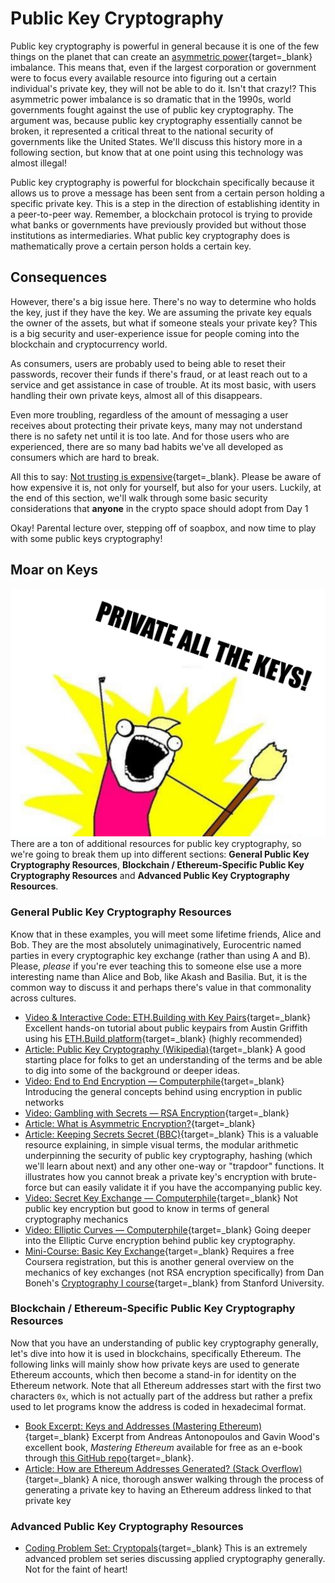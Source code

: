 # Public Key Cryptography

Public key cryptography is powerful in general because it is one of the few things on the planet that can create an [asymmetric power](https://www.techtarget.com/searchsecurity/definition/asymmetric-cryptography){target=\_blank} imbalance. This means that, even if the largest corporation or government were to focus every available resource into figuring out a certain individual's private key, they will not be able to do it. Isn't that crazy!? This asymmetric power imbalance is so dramatic that in the 1990s, world governments fought against the use of public key cryptography. The argument was, because public key cryptography essentially cannot be broken, it represented a critical threat to the national security of governments like the United States. We'll discuss this history more in a following section, but know that at one point using this technology was almost illegal!

Public key cryptography is powerful for blockchain specifically because it allows us to prove a message has been sent from a certain person holding a specific private key. This is a step in the direction of establishing identity in a peer-to-peer way. Remember, a blockchain protocol is trying to provide what banks or governments have previously provided but without those institutions as intermediaries. What public key cryptography does is mathematically prove a certain person holds a certain key.

## Consequences

However, there's a big issue here. There's no way to determine who holds the key, just if they have the key. We are assuming the private key equals the owner of the assets, but what if someone steals your private key? This is a big security and user-experience issue for people coming into the blockchain and cryptocurrency world.

As consumers, users are probably used to being able to reset their passwords, recover their funds if there's fraud, or at least reach out to a service and get assistance in case of trouble. At its most basic, with users handling their own private keys, almost all of this disappears.

Even more troubling, regardless of the amount of messaging a user receives about protecting their private keys, many may not understand there is no safety net until it is too late. And for those users who are experienced, there are so many bad habits we've all developed as consumers which are hard to break.

All this to say: [Not trusting is expensive](https://twitter.com/danfinlay/status/1386474006937706496){target=\_blank}. Please be aware of how expensive it is, not only for yourself, but also for your users. Luckily, at the end of this section, we'll walk through some basic security considerations that **anyone** in the crypto space should adopt from Day 1

Okay! Parental lecture over, stepping off of soapbox, and now time to play with some public keys cryptography!

## Moar on Keys

![private all the keys meme, x all the y meme template](../../../img/S01/private-all-the-keys.jpeg) There are a ton of additional resources for public key cryptography, so we're going to break them up into different sections: **General Public Key Cryptography Resources**, **Blockchain / Ethereum-Specific Public Key Cryptography Resources** and **Advanced Public Key Cryptography Resources**.

### General Public Key Cryptography Resources

Know that in these examples, you will meet some lifetime friends, Alice and Bob. They are the most absolutely unimaginatively, Eurocentric named parties in every cryptographic key exchange (rather than using A and B). Please, _please_ if you're ever teaching this to someone else use a more interesting name than Alice and Bob, like Akash and Basilia. But, it is the common way to discuss it and perhaps there's value in that commonality across cultures.

- [Video & Interactive Code: ETH.Building with Key Pairs](https://youtu.be/9LtBDy67Tho){target=\_blank} Excellent hands-on tutorial about public keypairs from Austin Griffith using his [ETH.Build platform](https://sandbox.eth.build/wofCrGxhc3Rfbm9kZV9pZMONAQ_EgcSDxIVsaW5rxItkw4zDrsKlxIfEiXPCnsKKwqLEjMOMw73CpHR5cGXCrElucHV0L0LEr3RvbsKjcG9zwpJ1xI4NwqRzaXplwpLDjMOIMsKlZsSCZ3PCgMKlb3LEiXIAwqRtxIhlAMKmxJXErnRzwpHCg8KkbmFtZcKgxKbEqGXDv8KkxJTElsOAwqdvxK_Fm8S6xZ_FocWjxaXEp8Spw7_CpcWra8Wdw4zDmsWzxaLFpMWmxKnCrm51bWJlcixib29sZWFuxbrElcW8w4DCqnByb8SpcnRpZXPCg8KldmFsdWXCqGPElGNrIMWjwqXGnnTGkMKmxLJ0xLTGk2PFr250AMShxIzEjgHGg2XCrURpc3DEgnkvV2F0Y2jEt8S5wpLDjQLCnsOMwrTEv8WBxYPHlBE8xYjFisWMxY7FkMaKBsWUxZbFmMWaxK_FncKExaDGgcW2xafFk8W7w4zDnsW6YcaJbMKgxa7FsMeqwpHHrMW0xoLFt8WXxpTElnPDgMe1x7fCoMaYxprGnMaexqDCgcawacayZcKlx4zHjmjCicSixI0BAseCwq_HhceHx4kvQWRkcsagc8eRxLrDjQUKw4zCqseZxYLHkwFWT8efYcWLxY3Fj8WRB8emxInHqMStx7zGgMW1x4LHscaVw4zDn8iKxpvGisiNc8KEwqtibG_GrMafU8eaMsKrx4hhY2Voxo_FkcKgyJDIksKnyKPIpcinxqPGpcanw5kqMHgzMmE5ZTkxOWNmODJkybY4ZDUwMjRlMcqCMGE1M2IwMzU1ybJlNGZixr7ImselyIHHhMeGyZnHisiVx4_IqceTAsKUxI7DoMiwx5sGSceexYnIt8ehyLrGigjIvcWXxZnJgMWcx73HrcmDyIHJhcSWw4zDo8iHZce4x7p0xbHKs8e_x6_EqQDIg8aWyrvHuMmJyIzGn3PIj8axxpDIlMeNx4_Kk8SOyLzIgcKuQ3LEqMS0L1Jlxrl2xorKnceUCMeUw7jKo8KCwqEww4pDITMzwqExLsi2yLjHosWRCcquyL_FscKSyYJlwqlbxaNzc8i3ZV3HgsKmxIRyxJVnxarJhsOpy73Cq1vFgGfFoXR1yKbMhsiBzIh0zIpuzIzHssOoyr7LgMu9wqdhyKTIpsyCzIfMicyLy4bEusOMw6bDjMOny4rJi8uMwoLCp8yBzINnZcK9dGhlIMaJYXIgx4YgxIRpxqx5IHfIkWggyZ1uZXnCqcyTzJXMl2XDmcKEyaw4NzVkMjBlYsqAZsuvNTlmyKTNnDLNp8uvMjM4NDk5NGEyzbM3NzEyODbNt2Mwzac2YjkwMTPEic27ZDFiZsqKMc2xzok0zoY3YTfNt2TKiMqQNsm4M82oxok4Nc6Nzb1jNzY5OMm_Y86AMmY3ZGE2zafJvc2izbTOpcm5MWE4zozLlAEDx4LCq8uZy5tvL8mVzJTLowHCrsqhy6jLqsusOmZmy7FWy7TKqsejcgTLucqwxbHClMu9wqxbxplpxqR0ZWvNksyZxafMm8ydzJ_JhsOgy73Cqs-fxpp2xIzGis-nxKnPqcyLzI3FrMu9y7_MuMyEz7Vlz7fMns-5a8OMw6HLvceZzJTHgsWpxbvFrcWvyr_Hqs-cyrRlzKXMp8inzKrMnMysxbvIhcykz73MutCXz6rMrcOAz7vNlceNzZfQn9CZxpXMrsOjw4zDqMu9zIhpzJRlZNCK0KHMs8ady4zChcy3yKfMhMy8zL7NgMaRzYPNhc2HzYnNi82NzY_Etc2SyIrPoceNZUvNksOZQsmszbo3zq5jOM2iybjNvmZhzobNocqJzqg5ya9izqdjzbbNsGXOp829N2LOi86uzbtmMTY2zKbOpjLNucm4NTTNusKoxplvz7LFkcK6aMa2cHM6Ly9hdc2HzJ7Mis-QzY0uxrltzZTQsM2WyKbDgMKo0onEtM-GbsODzr0Kx4LKl8igYcqay5LHkMS4yKoDIMeUwp7Ko8qex53PlMi5z5YLz5nHqcqyx77HrsmE0IPMr8uIx7nQjsuA0rfKtcew0KHSvNC2yYzLjsiRy5DKm8iXyJnEjtKzyIHInsqYyKHJpMyoyKjSp8eTAyrDjQM00q3EjkBQ0rDLtsaKDNK0yrHFncu9y4PFl9K6zLLRvcuLxqDJjsmQyZJryZTJlsmYxILJm8mdbMmfyaHGkMmj0JXMgsmnxqbNmMmrya3Jr8mxybPJtcm3ybnJu8m9yb_KgcqDMcqFyofKicqLyo3JscqQYsKI04wB06TKlsifypkvVNOIZcqdUFrTnQHDtMuFyqjLtcqrcseBxZXIvtOFy4zCh8KoZsS1dMmVxYIsyY_JkcmTZdS6ZcmXyZnTuMmexorJoMuPyJPUosiS1IHGp8Ko0Y7NilBhaXLCqtS3xrtGxaJpbHnCvCdSdWJpxq1NxLVvIE_NkScszYbGknMtc8aKaWbCpca5yZFywqcjyKTVu2TOvc-YyIHCqsSsxZvUoWV4dNSlxI7DqtSoLMWH1KzPlcWRyJzUscqv0rXTp9CS06nKt2vQjce7yrLTqNCnzJ7MrcKT0IXDjMOpw4zDq9Sz06_UvdOy07TFgtWD07fJnNWGcsKvZca7xoogz6PWhs2PxorIk9WJwqRU1oV01Y3Mu8y9zL_NgdGBc82Gxp7RhM2MzL3Rh82RecqTw4zDvMidz4Jwy5zVkCDVktWUz4jCg8OMw5vPjMurQ1PCmcKay7FC06HUrs6_1pLLuseqy7zQksKtz7DRi8-jIM-lec-_0IHPq8-60JLCqMy6zZFy0YzQitK6w5rMoseqwpPMkM-gz6LMv9e01p5nzK3FhMOgxJrPrsSuyZDNiNezzZLYi8ytwpHDjMOqzKTMpsmlzKnMmsyr1p_QmsWEw57Jh9any43RitiI1ZDRkM2bN82xZc6pZsmvzqHNqWLKiDA0zqvRrM23Nc27zaEwzrfVgmPNtM2dybjGidSU2LDNndi5Mc6zN2XNp9GWzr0Ox4LLmMua15XPhETLn9mW1ofTlseUworDjQTHpcWAyLHHly3Xp8-W0p_Xqs-a16zYhsyK2IjYlXnYi9K6w67Pu9azY9mb0LLZsseyw6zYg9ac0JLCqcSJ2bfLm9m5zJpvYmrLn9eA0JrYmcOt2KfCgM69xL7Ll9eUy5xFbtqC15XPiHLZoNmix5rFhMK02abWjtKxxZEF06XLu9iR1aHGq9mw2brJhtib0JLQusyCzITaq8q4w6vZvcWy0JLCptqG2ohjdMyH2rnaidCh2bXaltm40LPYoNCY2KLQqdiZw6zajs69D9Kg1J_IodOKy6MDwo7am9Sodcqnx6DaosaKxL7ZqtaUy4HSuMq20rrDrdK82rXbn9OBy4TTg8SCyIjYp9OH1YzTisytwp_ClsW-xKQA15EBw7_bstilw7wCx4AAANuyw5_Xkdu8yJvbvtuy2I_DvADEjgPFmNihZ9uyw6HEjgTcic6-Ate327LDo9yK3IMG3IXMr8uV3JMK3JzDp9ye043cnMOo3JnLlQHcltaj3JHckwfcjNuG3I7Ymtu2xL3cr8-q27LDq9ysxL3cqdyN27LDrNy6xI4O3LvcsNuyw63dgNyTD9ycw67XkdyTDty1zIvCpmfGmnXShMKQwqbGuW5m0LDCgMKny6FyxYDEtcOLP8OZwpndpN2kwpo){target=\_blank} (highly recommended)
- [Article: Public Key Cryptography (Wikipedia)](https://en.wikipedia.org/wiki/Public-key_cryptography){target=\_blank} A good starting place for folks to get an understanding of the terms and be able to dig into some of the background or deeper ideas.
- [Video: End to End Encryption — Computerphile](https://www.youtube.com/watch?v=jkV1KEJGKRA){target=\_blank} Introducing the general concepts behind using encryption in public networks
- [Video: Gambling with Secrets — RSA Encryption](https://www.youtube.com/watch?v=vgTtHV04xRI){target=\_blank}
- [Article: What is Asymmetric Encryption?](https://dzone.com/articles/what-is-asymmetric-encryption-understand-with-simp-1){target=\_blank}
- [Article: Keeping Secrets Secret (BBC)](https://web.archive.org/web/20200924112725/https://www.rigb.org/christmaslectures08/html/activities/keeping-secrets-secret.pdf){target=\_blank} This is a valuable resource explaining, in simple visual terms, the modular arithmetic underpinning the security of public key cryptography, hashing (which we'll learn about next) and any other one-way or "trapdoor" functions. It illustrates how you cannot break a private key's encryption with brute-force but can easily validate it if you have the accompanying public key.
- [Video: Secret Key Exchange — Computerphile](https://www.youtube.com/watch?v=NmM9HA2MQGI){target=\_blank} Not public key encryption but good to know in terms of general cryptography mechanics
- [Video: Elliptic Curves — Computerphile](https://www.youtube.com/watch?v=NF1pwjL9-DE){target=\_blank} Going deeper into the Elliptic Curve encryption behind public key cryptography.
- [Mini-Course: Basic Key Exchange](https://www.coursera.org/learn/crypto/home/week/5){target=\_blank} Requires a free Coursera registration, but this is another general overview on the mechanics of key exchanges (not RSA encryption specifically) from Dan Boneh's [Cryptography I course](https://www.coursera.org/learn/crypto){target=\_blank} from Stanford University.

### Blockchain / Ethereum-Specific Public Key Cryptography Resources

Now that you have an understanding of public key cryptography generally, let's dive into how it is used in blockchains, specifically Ethereum. The following links will mainly show how private keys are used to generate Ethereum accounts, which then become a stand-in for identity on the Ethereum network. Note that all Ethereum addresses start with the first two characters `0x`, which is not actually part of the address but rather a prefix used to let programs know the address is coded in hexadecimal format.

- [Book Excerpt: Keys and Addresses (Mastering Ethereum)](https://github.com/ethereumbook/ethereumbook/blob/develop/04keys-addresses.asciidoc){target=\_blank} Excerpt from Andreas Antonopoulos and Gavin Wood's excellent book, _Mastering Ethereum_ available for free as an e-book through [this GitHub repo](https://github.com/ethereumbook/ethereumbook){target=\_blank}.
- [Article: How are Ethereum Addresses Generated? (Stack Overflow)](https://ethereum.stackexchange.com/questions/3542/how-are-ethereum-addresses-generated){target=\_blank} A nice, thorough answer walking through the process of generating a private key to having an Ethereum address linked to that private key

### Advanced Public Key Cryptography Resources

- [Coding Problem Set: Cryptopals](https://cryptopals.com/){target=\_blank} This is an extremely advanced problem set series discussing applied cryptography generally. Not for the faint of heart!
